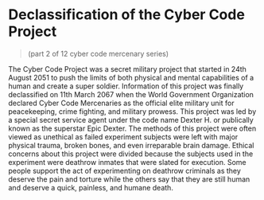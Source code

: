 # Declassification of the Cyber Code Project
> (part 2 of 12 cyber code mercenary series)

The Cyber Code Project was a secret military project that started in 24th August 2051 to push the limits of both physical and mental capabilities of a human and create a super soldier. Information of this project was finally declassified on 11th March 2067 when the World Government Organization declared Cyber Code Mercenaries as the official elite military unit for peacekeeping, crime fighting, and military prowess. This project was led by a special secret service agent under the code name Dexter H. or publically known as the superstar Epic Dexter. The methods of this project were often viewed as unethical as failed experiment subjects were left with major physical trauma, broken bones, and even irreparable brain damage. Ethical concerns about this project were divided because the subjects used in the experiment were deathrow inmates that were slated for execution. Some people support the act of experimenting on deathrow criminals as they deserve the pain and torture while the others say that they are still human and deserve a quick, painless, and humane death.
